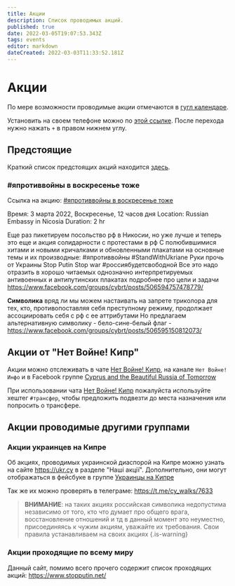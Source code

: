 ```yaml
---
title: Акции
description: Список проводимых акций.
published: true
date: 2022-03-05T19:07:53.343Z
tags: events
editor: markdown
dateCreated: 2022-03-03T11:33:52.181Z
---
```


# Акции

По мере возможности проводимые акции отмечаются в [гугл календаре](/events/calendar).

Установить на своем телефоне можно по [этой ссылке](https://calendar.google.com/calendar/embed?src=02ht52d58c5l660680gt0at5p0%40group.calendar.google.com&ctz=Asia%2FNicosia). После перехода нужно нажать `+` в правом нижнем углу.

## Предстоящие
Краткий список предстоящих акций находится [здесь](/events/short).

### #япротиввойны в воскресенье тоже

Ссылка на акцию: [#япротиввойны в воскресенье тоже](https://www.facebook.com/events/519809749717475)

Время: 3 марта 2022, Воскресенье, 12 часов дня
Location: Russian Embassy in Nicosia
Duration: 2 hr

Еще раз пикетируем посольство рф в Никосии, но уже лучше и теперь это еще и акция солидарности с протестами в рф
С полюбившимися хитами и новыми кричалками и обновленными плакатами на основные темы и их производные:
#япротиввойны #StandWithUkriane Руки прочь от Украины Stop Putin Stop war #россиябудетсвободной
Все это надо отразить в хорошо читаемых однозначно интерпретируемых антивоенных и антипутинских плакатах
подробнее про цели и задачи https://www.facebook.com/groups/cybrt/posts/506594757478779/

**Символика**
вряд ли мы можем настаивать на запрете триколора для тех, кто, противопоставляя себя преступному режиму, продолжает ассоциировать себя с рф с ее аттрибутами
Но предлагаем альтернативную символику - бело-сине-белый флаг - https://www.facebook.com/groups/cybrt/posts/506595150812073/

## Акции от "Нет Войне! Кипр"

Акции можно отслеживать в чате [Нет Войне! Кипр](https://t.me/cy_walks/7582), на канале `Нет Войне! Инфо` и в Facebook группе [Cyprus and the Beautiful Russia of Tomorrow](https://www.facebook.com/groups/cybrt)

При использовании чата [Нет Войне! Кипр](https://t.me/cy_walks/7582) пожалуйста используйте хештег `#трансфер`, чтобы предложить подвезти до места назначения или попросить о трансфере.

## Акции проводимые другими группами

### Акции украинцев на Кипре
Об акциях, проводимых украинской диаспорой на Кипре можно узнать на сайте https://ukr.cy в разделе "Наші акції". Дополнительно, они могут отображаться в фейсбуке в группе [Украинцы на Кипре](https://www.facebook.com/groups/uacyprus/events)

Так же их можно проверять в телеграме: https://t.me/cy_walks/7633

> **ВНИМАНИЕ**: на таких акциях российская символика недопустима
> независимо от того, кто что думает про общего врага, восстановление отношений и тд
> в данный момент это неуместно, присоединяясь к чужим акциям, уважайте их требования.
> Свои правила устанавливаем на своих акциях
{.is-warning}

### Акции проходящие по всему миру
Данный сайт, помимо всего прочего содержит список проходящих акций: https://www.stopputin.net/
